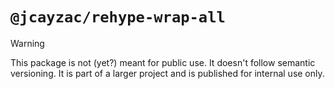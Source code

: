 # `@jcayzac/rehype-wrap-all`

> [!WARNING]
> This package is not (yet?) meant for public use.
> It doesn't follow semantic versioning. It is part of a larger project and is published for internal use only.
